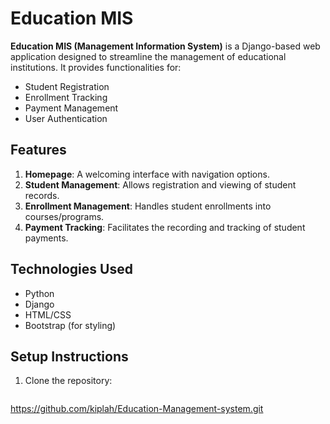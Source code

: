 # Education MIS

**Education MIS (Management Information System)** is a Django-based web application designed to streamline the management of educational institutions. It provides functionalities for:

- Student Registration
- Enrollment Tracking
- Payment Management
- User Authentication

## Features

1. **Homepage**: A welcoming interface with navigation options.
2. **Student Management**: Allows registration and viewing of student records.
3. **Enrollment Management**: Handles student enrollments into courses/programs.
4. **Payment Tracking**: Facilitates the recording and tracking of student payments.

## Technologies Used

- Python
- Django
- HTML/CSS
- Bootstrap (for styling)

## Setup Instructions

1. Clone the repository:
   ```bash
https://github.com/kiplah/Education-Management-system.git
